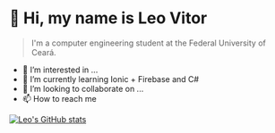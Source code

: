 # 👋 Hi, my name is Leo Vitor

> I'm a computer engineering student at the Federal University of Ceará.
- 👀 I’m interested in ...
- 🌱 I’m currently learning Ionic + Firebase and C#
- 💞️ I’m looking to collaborate on ...
- 📫 How to reach me 

[![Leo's GitHub stats](https://github-readme-stats.vercel.app/api?username=leo-vitor&show_icons=true&theme=radical)](https://github.com/anuraghazra/github-readme-stats)
